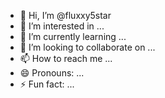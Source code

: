 - 👋 Hi, I’m @fluxxy5star
- 👀 I’m interested in ...
- 🌱 I’m currently learning ...
- 💞️ I’m looking to collaborate on ...
- 📫 How to reach me ...
- 😄 Pronouns: ...
- ⚡ Fun fact: ...

<!---
fluxxy5star/fluxxy5star is a ✨ special ✨ repository because its `README.md` (this file) appears on your GitHub profile.
You can click the Preview link to take a look at your changes.
--->
